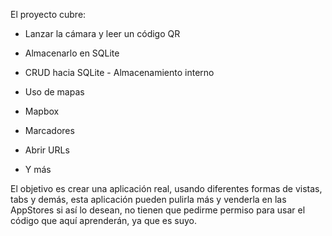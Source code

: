 
El proyecto cubre:

-   Lanzar la cámara y leer un código QR
    
-   Almacenarlo en SQLite
    
-   CRUD hacia SQLite - Almacenamiento interno
    
-   Uso de mapas
    
-   Mapbox
    
-   Marcadores
    
-   Abrir URLs
    
-   Y más
    

El objetivo es crear una aplicación real, usando diferentes formas de vistas, tabs y demás, esta aplicación pueden pulirla más y venderla en las AppStores si así lo desean, no tienen que pedirme permiso para usar el código que aquí aprenderán, ya que es suyo.
